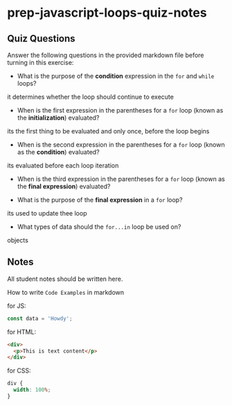 # prep-javascript-loops-quiz-notes

## Quiz Questions

Answer the following questions in the provided markdown file before turning in this exercise:

- What is the purpose of the **condition** expression in the `for` and `while` loops?

it determines whether the loop should continue to execute

- When is the first expression in the parentheses for a `for` loop (known as the **initialization**) evaluated?

its the first thing to be evaluated and only once, before the loop begins

- When is the second expression in the parentheses for a `for` loop (known as the **condition**) evaluated?

its evaluated before each loop iteration

- When is the third expression in the parentheses for a `for` loop (known as the **final expression**) evaluated?

- What is the purpose of the **final expression** in a `for` loop?

its used to update thee loop

- What types of data should the `for...in` loop be used on?

objects

## Notes

All student notes should be written here.

How to write `Code Examples` in markdown

for JS:

```javascript
const data = 'Howdy';
```

for HTML:

```html
<div>
  <p>This is text content</p>
</div>
```

for CSS:

```css
div {
  width: 100%;
}
```
